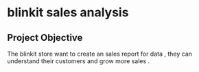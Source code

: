 # blinkit sales analysis 
## Project Objective
The blinkit store want to create an sales report for data , they can understand their customers and grow more sales .



